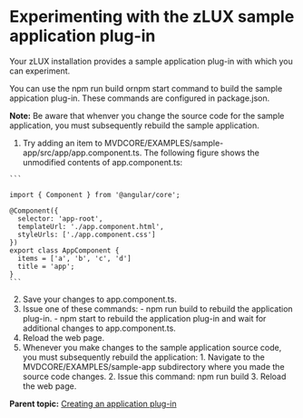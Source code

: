 # Experimenting with the zLUX sample application plug-in

Your zLUX installation provides a sample application plug-in with which you can experiment.

You can use the npm run build ornpm start command to build the sample appication plug-in. These commands are configured in package.json.

**Note:** Be aware that whenver you change the source code for the sample application, you must subsequently rebuild the sample application.

1.   Try adding an item to MVDCORE/EXAMPLES/sample-app/src/app/app.component.ts. The following figure shows the unmodified contents of app.component.ts:

    ```
    
    import { Component } from '@angular/core';
    
    @Component({
      selector: 'app-root',
      templateUrl: './app.component.html',
      styleUrls: ['./app.component.css']
    })
    export class AppComponent {
      items = ['a', 'b', 'c', 'd']
      title = 'app';
    }
    ```

2.   Save your changes to app.component.ts. 
3.   Issue one of these commands: 
    -   npm run build to rebuild the application plug-in.
    -   npm start to rebuild the application plug-in and wait for additional changes to app.component.ts.
4.   Reload the web page. 
5.   Whenever you make changes to the sample application source code, you must subsequently rebuild the application: 
    1.   Navigate to the MVDCORE/EXAMPLES/sample-app subdirectory where you made the source code changes. 
    2.   Issue this command: npm run build 
    3.   Reload the web page. 

**Parent topic:** [Creating an application plug-in](mvd-plugincreateappplugin.md)

